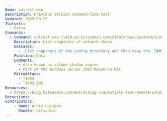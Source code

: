 ```yaml
---
Name: volrest.exe
Description: Previous Version command-line tool
Updated: 2023-08-25
Toolsets:
  - Extra
Commands:
  - Command: volrest.exe \\W10.ad.bitsadmin.com\C$\Windows\System32\Config
    Description: List snapshots of network share
    Usecases:
      - 'List snapshots of the config directory and then copy the `SAM`/`SECURITY`/`SYSTEM` files from that snapshot'
    Function: Data
    Comments:
      - Also known as volume shadow copies
      - Part of the Windows Server 2003 Resource Kit
    MitreAttack:
      - T1083
      - T1003.002
Resources:
  - https://blog.bitsadmin.com/extracting-credentials-from-remote-windows-system
Detections:
Contributors:
    - Name: Arris Huijgen
      Handle: bitsadmin
---
```

